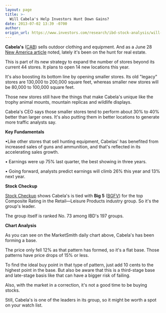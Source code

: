 ```yaml
---
layout: page
title: >-
  Will Cabela's Help Investors Hunt Down Gains?
date: 2013-07-02 13:39 -0700
author: 
origin_url: https://www.investors.com/research/ibd-stock-analysis/will-cabelas-help-investors-hunt-down-gains/
---
```





  

**Cabela's** ([CAB](https://research.investors.com/quote.aspx?symbol=CAB)) sells outdoor clothing and equipment. And as a June 28 [New America article](http://news.investors.com/business-the-new-america/062713-661668-cabelas-is-no-dicks-sporting-goods.htm) noted, lately it's been on the hunt for real estate.

  

This is part of its new strategy to expand the number of stores beyond its current 44 stores. It plans to open 14 new locations this year.

  

It's also boosting its bottom line by opening smaller stores. Its old "legacy" stores are 130,000 to 200,000 square feet, whereas smaller new stores will be 80,000 to 100,000 square feet.

  

Those new stores still have the things that make Cabela's unique like the trophy animal mounts, mountain replicas and wildlife displays.

  

Cabela's CEO says those smaller stores tend to perform about 30% to 40% better than larger ones. It's also putting them in better locations to generate more traffic analysts say.

  

**Key Fundamentals**

  

•Like other stores that sell hunting equipment, Cabelas' has benefited from increased sales of guns and ammunition, and that's reflected in its accelerating sales growth.

  

• Earnings were up 75% last quarter, the best showing in three years.

  

• Going forward, analysts predict earnings will climb 26% this year and 13% next year.

  

**Stock Checkup**

  

[Stock Checkup](http://research.investors.com/stock-checkup/nyse-cabelas-inc-cab.aspx) shows Cabela's is tied with **Big 5** ([BGFV](https://research.investors.com/quote.aspx?symbol=BGFV)) for the top Composite Rating in the Retail—Leisure Products industry group. So it's the group's leader.

  

The group itself is ranked No. 73 among IBD's 197 groups.

  

**Chart Analysis**

  

As you can see on the MarketSmith daily chart above, Cabela's has been forming a base.

  

The price only fell 12% as that pattern has formed, so it's a flat base. Those patterns have price drops of 15% or less.

  

To find the ideal buy point in that type of pattern, just add 10 cents to the highest point in the base. But also be aware that this is a third-stage base and late-stage basis like that can have a bigger risk of failing.

  

Also, with the market in a correction, it's not a good time to be buying stocks.

  

Still, Cabela's is one of the leaders in its group, so it might be worth a spot on your watch list.




